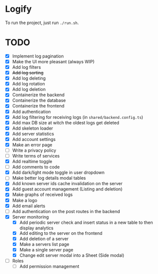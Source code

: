 # Logify

To run the project, just run `./run.sh`.

# TODO
 - [x] Implement log pagination
 - [x] Make the UI more pleasant (always WIP)
 - [x] Add log filters
 - [x] ~~Add log sorting~~
 - [x] Add log deleting
 - [x] Add log rotation
 - [x] Add log deletion
 - [x] Containerize the backend
 - [x] Containerize the database
 - [x] Containerize the frontend
 - [x] Add authentication
 - [x] Add log filtering for receiving logs (in `shared/backend.config.ts`)
 - [x] Add max DB size at witch the oldest logs get deleted
 - [x] Add skeleton loader
 - [x] Add server statistics
 - [x] Add account settings
 - [x] Make an error page
 - [ ] Write a privacy policy
 - [ ] Write terms of services
 - [x] Add realtime toggle
 - [ ] Add comments to code
 - [x] Add dark/light mode toggle in user dropdown
 - [ ] Make better log details modal tables
 - [x] Add known server ids cache invalidation on the server
 - [x] Add guest account management (Listing and deletion)
 - [x] Make graphs of received logs
 - [x] Make a logo
 - [x] Add email alerts
 - [ ] Add authentication on the post routes in the backend
 - [x] Server monitoring
   - [x] Add periodic server check and insert status in a new table to then display analytics
   - [x] Add editing to the server on the frontend
   - [x] Add deletion of a server
   - [x] Make a servers list page
   - [x] Make a single server page
   - [x] Change edit server modal into a Sheet (Side modal)
 - [ ] Roles
   - [ ] Add permission management
